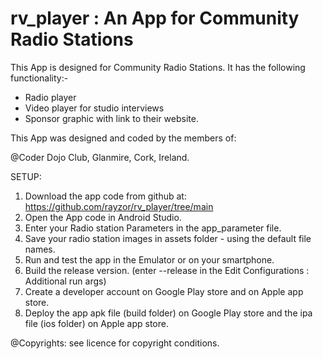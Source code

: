 # rv_player : An App for Community Radio Stations

This App is designed for Community Radio Stations. 
It has the following functionality:-
- Radio player 
- Video player for studio interviews
- Sponsor graphic with link to their website.

This App was designed and coded by the members of:

@Coder Dojo Club, Glanmire, Cork, Ireland. 

SETUP:
1. Download the app code from github at: https://github.com/rayzor/rv_player/tree/main
2. Open the App code in Android Studio.
3. Enter your Radio station Parameters in the app_parameter file.
4. Save your radio station images in assets folder - using the default file names.
5. Run and test the app in the Emulator or on your smartphone.
6. Build the release version. (enter --release in the Edit Configurations : Additional run args)
7. Create a developer account on Google Play store and on Apple app store.
8. Deploy the app apk file (build folder) on Google Play store and the ipa file (ios folder) on Apple app store.

@Copyrights: see licence for copyright conditions.
